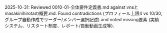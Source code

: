 2025-10-31: Reviewed 0010-01-全体要件定義書.md against vnsとmasakinihirotaの概要.md. Found contradictions (プロフィール上限4 vs 10/30, グループ自動作成でリーダー/メンバー選択記述) and noted missing要素 (実績システム、リスタート制度、レポート/自動動画生成等).
